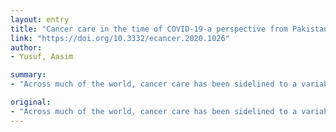 ```yaml
---
layout: entry
title: "Cancer care in the time of COVID-19-a perspective from Pakistan"
link: "https://doi.org/10.3332/ecancer.2020.1026"
author:
- Yusuf, Aasim

summary:
- "Across much of the world, cancer care has been sidelined to a variable degree by the global effort against the coronavirus pandemic. This paper discusses the impact of coronanavirus infection on cancer diagnosis and treatment in two leading cancer centres in Pakistan. There is an urgent need to evaluate the effect of delays in diagnosis, treatment and treatment on cancer stage and treatment. It also describes the effect that preparations for the expected surge in cases in Pakistan over the next few weeks have had on cancer care. Across the world cancer care sidelines have been sidelines by the international effort against a variable degree."

original:
- "Across much of the world, cancer care has been sidelined to a variable degree by the global effort against the coronavirus pandemic. This paper discusses the impact of coronavirus infection on cancer diagnosis and treatment in two leading cancer centres in Pakistan. It also describes the effect that preparations for the expected surge in cases in Pakistan over the next few weeks have had on cancer care. There is an urgent need to evaluate the effect of delays in diagnosis and treatment on cancer stage and treatment, and to decide how to minimise these during likely future cycles of lockdown over the coming months and years."
---
```


